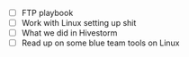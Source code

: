 - [ ] FTP playbook 
- [ ] Work with Linux setting up shit 
- [ ] What we did in Hivestorm 
- [ ] Read up on some blue team tools on Linux 
